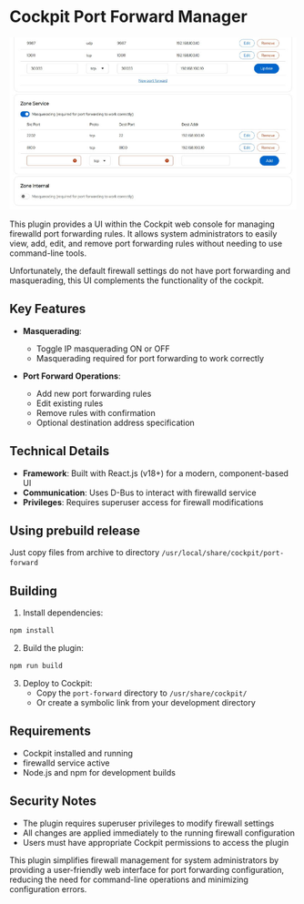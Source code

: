 # Cockpit Port Forward Manager

![Screenshot](screenshot.jpg)

This plugin provides a UI within the Cockpit web console for managing firewalld port forwarding rules. It allows system administrators to easily view, add, edit, and remove port forwarding rules without needing to use command-line tools.

Unfortunately, the default firewall settings do not have port forwarding and masquerading, this UI complements the functionality of the cockpit.

## Key Features

- **Masquerading**:
  - Toggle IP masquerading ON or OFF
  - Masquerading required for port forwarding to work correctly

- **Port Forward Operations**: 
  - Add new port forwarding rules
  - Edit existing rules
  - Remove rules with confirmation
  - Optional destination address specification

## Technical Details

- **Framework**: Built with React.js (v18+) for a modern, component-based UI
- **Communication**: Uses D-Bus to interact with firewalld service
- **Privileges**: Requires superuser access for firewall modifications

## Using prebuild release

Just copy files from archive to directory `/usr/local/share/cockpit/port-forward`

## Building

1. Install dependencies:
```bash
npm install
```

2. Build the plugin:
```bash
npm run build
```

3. Deploy to Cockpit:
   - Copy the `port-forward` directory to `/usr/share/cockpit/`
   - Or create a symbolic link from your development directory

## Requirements

- Cockpit installed and running
- firewalld service active
- Node.js and npm for development builds

## Security Notes

- The plugin requires superuser privileges to modify firewall settings
- All changes are applied immediately to the running firewall configuration
- Users must have appropriate Cockpit permissions to access the plugin

This plugin simplifies firewall management for system administrators by providing a user-friendly web interface for port forwarding configuration, reducing the need for command-line operations and minimizing configuration errors.